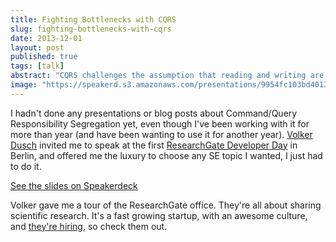 ```yaml
---
title: Fighting Bottlenecks with CQRS
slug: fighting-bottlenecks-with-cqrs
date: 2013-12-01
layout: post
published: true
tags: [talk]
abstract: "CQRS challenges the assumption that reading and writing are supposed to share the same abstractions."
image: "https://speakerd.s3.amazonaws.com/presentations/9954fc103bd40131db9c2eaec66c710f/slide_0.jpg?1392394564"
---
```


I hadn't done any presentations or blog posts about Command/Query Responsibility Segregation yet, even though I've been
working with it for more than year (and have been wanting to use it for another year). [Volker Dusch](https://twitter.com/__edorian)
invited me to speak at the first [ResearchGate Developer Day](http://news.researchgate.net/index.php?/archives/181-ResearchGate-Developer-Day.html) in Berlin,
and offered me the luxury to choose any SE topic I wanted, I just had to do it.

<script async class="speakerdeck-embed" data-id="9954fc103bd40131db9c2eaec66c710f" data-ratio="1.33333333333333" src="//speakerdeck.com/assets/embed.js"></script>

[See the slides on Speakerdeck](https://speakerdeck.com/mathiasverraes/fighting-bottlenecks-with-cqrs)

Volker gave me a tour of the ResearchGate office. They're all about sharing scientific research. It's a fast growing
startup, with an awesome culture, and [they're hiring](http://www.researchgate.net/careers/), so check them out.